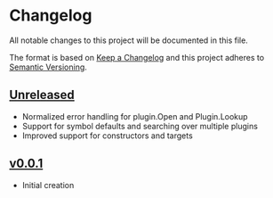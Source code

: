 # Changelog
All notable changes to this project will be documented in this file.

The format is based on [Keep a Changelog](http://keepachangelog.com/en/1.0.0/)
and this project adheres to [Semantic Versioning](http://semver.org/spec/v2.0.0.html).

## [Unreleased]
- Normalized error handling for plugin.Open and Plugin.Lookup
- Support for symbol defaults and searching over multiple plugins
- Improved support for constructors and targets

## [v0.0.1]
- Initial creation

[Unreleased]: https://github.com/xmidt-org/pluginfx/compare/v0.0.1..HEAD
[v0.0.1]: https://github.com/xmidt-org/pluginfx/compare/0.0.0...v0.0.1
